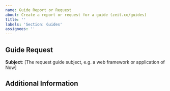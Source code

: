 ```yaml
---
name: Guide Report or Request
about: Create a report or request for a guide (zeit.co/guides)
title: ''
labels: 'Section: Guides'
assignees: ''
---
```


## Guide Request

**Subject**: [The request guide subject, e.g. a web framework or application of Now]

## Additional Information

<!--- Any additional information you'd like to give in order to write the guide how you'd like to see it. -->
